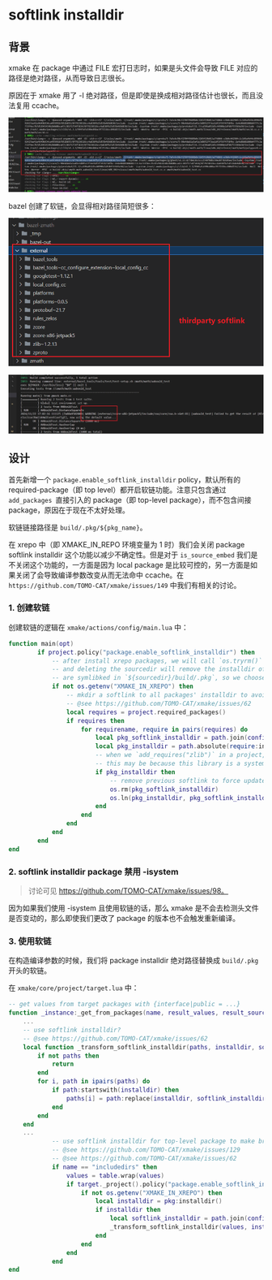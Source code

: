 # softlink installdir

## 背景

xmake 在 package 中通过 FILE 宏打日志时，如果是头文件会导致 FILE 对应的路径是绝对路径，从而导致日志很长。

原因在于 xmake 用了 -I 绝对路径，但是即使是换成相对路径估计也很长，而且没法复用 ccache。

![img](image/long-include-path.jpg "long include path")

bazel 创建了软链，会显得相对路径简短很多：

![img](image/bazel-thirdparty-softlink.png)

![img](image/bazel-log-path.jpg)

## 设计

首先新增一个 `package.enable_softlink_installdir` policy，默认所有的 required-package（即 top level）都开启软链功能。注意只包含通过 `add_packages `直接引入的 package（即 top-level package），而不包含间接 package，原因在于现在不太好处理。

软链链接路径是 `build/.pkg/${pkg_name}`。

在 xrepo 中（即 XMAKE_IN_REPO 环境变量为 1 时）我们会关闭 package softlink installdir 这个功能以减少不确定性。但是对于 `is_source_embed` 我们是不关闭这个功能的，一方面是因为 local package 是比较可控的，另一方面是如果关闭了会导致编译参数改变从而无法命中 ccache。在 `https://github.com/TOMO-CAT/xmake/issues/149` 中我们有相关的讨论。

### 1. 创建软链

创建软链的逻辑在 `xmake/actions/config/main.lua` 中：

```lua
function main(opt)
        if project.policy("package.enable_softlink_installdir") then
            -- after install xrepo packages, we will call `os.tryrm()` to delete `package:data("cleanable_sourcedir")`,
            -- and deleting the sourcedir will remove the installdir of the dependent packages that
            -- are symlibked in `${sourcedir}/build/.pkg`, so we choose not to create softlink in XREPO
            if not os.getenv("XMAKE_IN_XREPO") then
                -- mkdir a softlink to all packages' installdir to avoid using absolute paths with the __FILE__ macro
                -- @see https://github.com/TOMO-CAT/xmake/issues/62
                local requires = project.required_packages()
                if requires then
                    for requirename, require in pairs(requires) do
                        local pkg_softlink_installdir = path.join(config.buildir(), ".pkg", requirename)
                        local pkg_installdir = path.absolute(require:installdir())
                        -- when we `add_requires("zlib")` in a project, require:installdir() may be nil
                        -- this may be because this library is a system library
                        if pkg_installdir then
                            -- remove previous softlink to force update the symbolic link of package installdir
                            os.rm(pkg_softlink_installdir)
                            os.ln(pkg_installdir, pkg_softlink_installdir)
                        end
                    end
                end
            end
        end
end
```

### 2. softlink installdir package 禁用 -isystem

> 讨论可见 https://github.com/TOMO-CAT/xmake/issues/98。

因为如果我们使用 -isystem 且使用软链的话，那么 xmake 是不会去检测头文件是否变动的，那么即使我们更改了 package 的版本也不会触发重新编译。

### 3. 使用软链

在构造编译参数的时候，我们将 package installdir 绝对路径替换成 `build/.pkg` 开头的软链。

在 `xmake/core/project/target.lua` 中：

```lua
-- get values from target packages with {interface|public = ...}
function _instance:_get_from_packages(name, result_values, result_sources, opt)
    ...
    -- use softlink installdir?
    -- @see https://github.com/TOMO-CAT/xmake/issues/62
    local function _transform_softlink_installdir(paths, installdir, softlink_installdir)
        if not paths then
            return
        end
        for i, path in ipairs(paths) do
            if path:startswith(installdir) then
                paths[i] = path:replace(installdir, softlink_installdir, {plain = true})
            end
        end
    end
    ...
            -- use softlink installdir for top-level package to make brief __FILE__ symbol 
            -- @see https://github.com/TOMO-CAT/xmake/issues/129
            -- @see https://github.com/TOMO-CAT/xmake/issues/62
            if name == "includedirs" then
                values = table.wrap(values)
                if target._project().policy("package.enable_softlink_installdir") then
                    if not os.getenv("XMAKE_IN_XREPO") then
                        local installdir = pkg:installdir()
                        if installdir then
                            local softlink_installdir = path.join(config.buildir(), ".pkg", pkg:name())
                            _transform_softlink_installdir(values, installdir, softlink_installdir)
                        end
                    end
                end
            end
end
```
